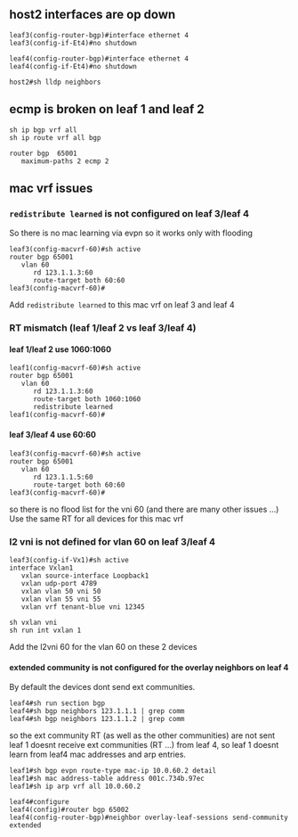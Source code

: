 ## host2 interfaces are op down

```
leaf3(config-router-bgp)#interface ethernet 4
leaf3(config-if-Et4)#no shutdown 
```
```
leaf4(config-router-bgp)#interface ethernet 4
leaf4(config-if-Et4)#no shutdown 
```
```
host2#sh lldp neighbors
```

## ecmp is broken on leaf 1 and leaf 2

```
sh ip bgp vrf all
sh ip route vrf all bgp
```

```
router bgp  65001 
   maximum-paths 2 ecmp 2
```
   

## mac vrf issues 

### `redistribute learned` is not configured on leaf 3/leaf 4

So there is no mac learning via evpn so it works only with flooding
 
```
leaf3(config-macvrf-60)#sh active 
router bgp 65001
   vlan 60
      rd 123.1.1.3:60
      route-target both 60:60
leaf3(config-macvrf-60)#
```

Add `redistribute learned` to this mac vrf on leaf 3 and leaf 4

### RT mismatch (leaf 1/leaf 2 vs leaf 3/leaf 4)

#### leaf 1/leaf 2 use 1060:1060 

```
leaf1(config-macvrf-60)#sh active 
router bgp 65001
   vlan 60
      rd 123.1.1.3:60
      route-target both 1060:1060
      redistribute learned
leaf1(config-macvrf-60)#
```

#### leaf 3/leaf 4 use 60:60  
```
leaf3(config-macvrf-60)#sh active 
router bgp 65001
   vlan 60
      rd 123.1.1.5:60
      route-target both 60:60
leaf3(config-macvrf-60)#
```

so there is no flood list for the vni 60 (and there are many other issues ...)   
Use the same RT for all devices for this mac vrf 

### l2 vni is not defined for vlan 60 on leaf 3/leaf 4

```
leaf3(config-if-Vx1)#sh active
interface Vxlan1
   vxlan source-interface Loopback1
   vxlan udp-port 4789
   vxlan vlan 50 vni 50
   vxlan vlan 55 vni 55
   vxlan vrf tenant-blue vni 12345
```

```
sh vxlan vni 
sh run int vxlan 1
```

Add the l2vni 60 for the vlan 60 on these 2 devices 


#### extended community is not configured for the overlay neighbors on leaf 4 

By default the devices dont send ext communities.  

```
leaf4#sh run section bgp
leaf4#sh bgp neighbors 123.1.1.1 | grep comm 
leaf4#sh bgp neighbors 123.1.1.2 | grep comm 
```

so the ext community RT (as well as the other communities) are not sent   
leaf 1 doesnt receive ext communities (RT ...) from leaf 4, so leaf 1 doesnt learn from leaf4 mac addresses and arp entries.   

```
leaf1#sh bgp evpn route-type mac-ip 10.0.60.2 detail 
leaf1#sh mac address-table address 001c.734b.97ec 
leaf1#sh ip arp vrf all 10.0.60.2
```
```
leaf4#configure 
leaf4(config)#router bgp 65002 
leaf4(config-router-bgp)#neighbor overlay-leaf-sessions send-community extended
```





